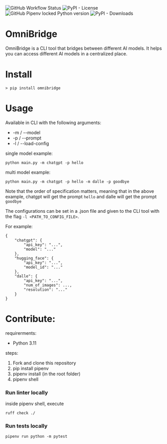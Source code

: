 ![GitHub Workflow Status](https://img.shields.io/github/actions/workflow/status/OmniSpective/OmniBridge/tests.yml)
![PyPI - License](https://img.shields.io/pypi/l/omnibridge)
![GitHub Pipenv locked Python version](https://img.shields.io/github/pipenv/locked/python-version/OmniSpective/OmniBridge)
![PyPI - Downloads](https://img.shields.io/pypi/dd/omnibridge?style=plastic)

# OmniBridge

OmniBridge is a CLI tool that bridges between different AI models. It helps you can access different AI models in a centralized place.

# Install

```
> pip install omnibridge
```

# Usage

Available in CLI with the following arguments:

* -m / --model
* -p / --prompt
* -l / --load-config

single model example:
```
python main.py -m chatgpt -p hello
```

multi model example:
```
python main.py -m chatgpt -p hello -m dalle -p goodbye
```

Note that the order of specification matters, meaning that in the above example, chatgpt will get the prompt `hello` and dalle will get the prompt `goodbye`

The configurations can be set in a .json file and given to the CLI tool with the flag `-l <PATH_TO_CONFIG_FILE>`.

For example:

```
{
    "chatgpt": {
        "api_key": "...",
        "model": "..."
    },
    "hugging_face": {
        "api_key": "...",
        "model_id": "..."
    },
    "dalle": {
        "api_key": "...",
        "num_of_images": ...,
        "resolution": "..."
    }
}
```

# Contribute:

requirerments:
* Python 3.11

steps:
1. Fork and clone this repository
2. pip install pipenv
3. pipenv install (in the root folder)
4. pipenv shell

### Run linter locally
inside pipenv shell, execute 
```
ruff check ./
```

### Run tests locally
```
pipenv run python -m pytest
```



